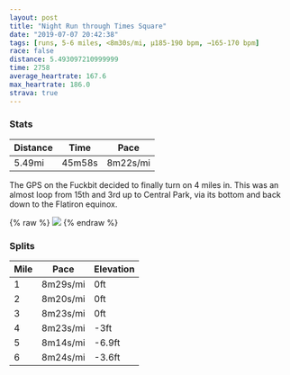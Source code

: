 ```yaml
---
layout: post
title: "Night Run through Times Square"
date: "2019-07-07 20:42:38"
tags: [runs, 5-6 miles, <8m30s/mi, μ185-190 bpm, →165-170 bpm]
race: false
distance: 5.493097210999999
time: 2758
average_heartrate: 167.6
max_heartrate: 186.0
strava: true
---
```


### Stats

| Distance | Time | Pace |
|----------|------|------|
|5.49mi|45m58s|8m22s/mi|

The GPS on the Fuckbit decided to finally turn on 4 miles in. This was an almost loop from 15th and 3rd up to Central Park, via its bottom and back down to the Flatiron equinox.

{% raw %}
<img src='https://maps.googleapis.com/maps/api/staticmap?maptype=roadmap&path=enc:a{wwF~`qbMdIbF`BL`@z@|SjChR]n[pFFFbQl@dCtI|@}@l@R&key=AIzaSyC1MId7bFpkLXNAaYhBSTb8jLyiSqzbDtM&size=800x800&markers=color:yellow|label:S|40.75969,-73.98432&markers=color:green|label:F|40.74225000000001,-73.98935999999999'>
{% endraw %}

### Splits

| Mile | Pace | Elevation |
|------|------|-----------|
|1|8m29s/mi|0ft|
|2|8m20s/mi|0ft|
|3|8m23s/mi|0ft|
|4|8m23s/mi|-3ft|
|5|8m14s/mi|-6.9ft|
|6|8m24s/mi|-3.6ft|
